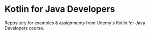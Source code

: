 # Kotlin for Java Developers
Repository for examples & assignments from Udemy's Kotlin for Java Developers course.